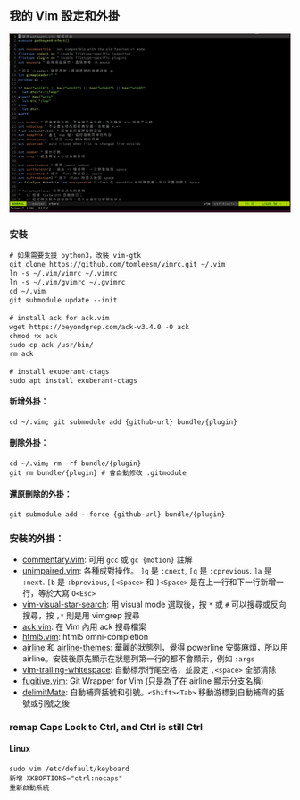## 我的 Vim 設定和外掛

![screenshot](./screenshot.png)

### 安裝

```
# 如果需要支援 python3，改裝 vim-gtk
git clone https://github.com/tomleesm/vimrc.git ~/.vim
ln -s ~/.vim/vimrc ~/.vimrc
ln -s ~/.vim/gvimrc ~/.gvimrc
cd ~/.vim
git submodule update --init

# install ack for ack.vim
wget https://beyondgrep.com/ack-v3.4.0 -O ack
chmod +x ack
sudo cp ack /usr/bin/
rm ack

# install exuberant-ctags
sudo apt install exuberant-ctags
```

#### 新增外掛：
```
cd ~/.vim; git submodule add {github-url} bundle/{plugin}
```

#### 刪除外掛：
```
cd ~/.vim; rm -rf bundle/{plugin}
git rm bundle/{plugin} # 會自動修改 .gitmodule
```

#### 還原刪除的外掛：
```
git submodule add --force {github-url} bundle/{plugin}
```

### 安裝的外掛：

- [commentary.vim](https://github.com/tpope/vim-commentary): 可用 `gcc` 或 `gc {motion}` 註解
- [unimpaired.vim](https://github.com/tpope/vim-unimpaired): 各種成對操作。 `]q` 是 `:cnext`, `[q` 是 `:cprevious`. `]a` 是 `:next`. `[b` 是 `:bprevious`, `[<Space>` 和 `]<Space>` 是在上一行和下一行新增一行，等於大寫 `O<Esc>`
- [vim-visual-star-search](https://github.com/nelstrom/vim-visual-star-search): 用 visual mode 選取後，按 `*` 或 `#` 可以搜尋或反向搜尋，按 `,*` 則是用 vimgrep 搜尋
- [ack.vim](https://github.com/mileszs/ack.vim): 在 Vim 內用 ack 搜尋檔案
- [html5.vim](https://github.com/othree/html5.vim): html5 omni-completion
- [airline](https://github.com/vim-airline/vim-airline) 和 [airline-themes](https://github.com/vim-airline/vim-airline-themes): 華麗的狀態列，覺得 powerline 安裝麻煩，所以用 airline。安裝後原先顯示在狀態列第一行的都不會顯示，例如 `:args`
- [vim-trailing-whitespace](https://github.com/bronson/vim-trailing-whitespace): 自動標示行尾空格，並設定 `,<space>` 全部清除
- [fugitive.vim](https://github.com/tpope/vim-fugitive): Git Wrapper for Vim (只是為了在 airline 顯示分支名稱)
- [delimitMate](https://github.com/Raimondi/delimitMate): 自動補齊括號和引號。`<Shift><Tab>` 移動游標到自動補齊的括號或引號之後

### remap Caps Lock to Ctrl, and Ctrl is still Ctrl

#### Linux

```
sudo vim /etc/default/keyboard
新增 XKBOPTIONS="ctrl:nocaps"
重新啟動系統
```
